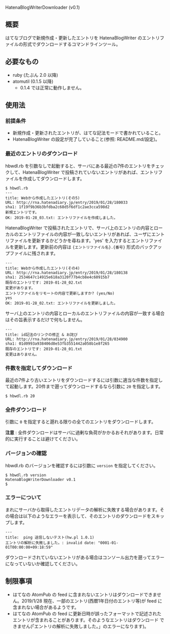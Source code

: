 HatenaBlogWriterDownloader (v0.1)

## 概要

はてなブログで新規作成・更新したエントリを HatenaBlogWriter のエントリファイルの形式でダウンロードするコマンドラインツール。

## 必要なもの

- ruby (たぶん 2.0 以降)
- atomutil (0.1.5 以降)
  - 0.1.4 では正常に動作しません。

## 使用法

### 前提条件

- 新規作成・更新されたエントリが、はてな記法モードで書かれていること。
- HatenaBlogWriter の設定が完了していること(参照: README.md/設定)。

### 最近のエントリのダウンロード

hbwdl.rb を引数なしで起動すると、サーバにある最近の7件のエントリをチェックして、HatenaBlogWriter で投稿されていないエントリがあれば、エントリファイルを作成してダウンロードします。

```shell-session:
$ hbwdl.rb
---
title: Webから作成したエントリ(その5)
URL: http://rna.hatenadiary.jp/entry/2019/01/28/180033
sha1: 1f19f9b36b3bfdba2c68d5f6df1c2ae3cca598d2
新規エントリです。
OK: 2019-01-28_03.txt: エントリファイルを作成しました。
```

HatenaBlogWriter で投稿されたエントリで、サーバ上のエントリの内容とローカルのエントリファイルの内容が一致しないエントリがあれば、ユーザにエントリファイルを更新するかどうかを尋ねます。'yes' を入力するとエントリファイルを更新します。更新前の内容は ``{エントリファイル名}.{番号}`` 形式のバックアップファイルに残されます。

```shell-session:
---
title: Webから作成したエントリ(その4)
URL: http://rna.hatenadiary.jp/entry/2019/01/28/180138
sha1: 2534647c14915e618a3120f77b4cb8e4c60915b7
既存のエントリです: 2019-01-28_02.txt
変更があります。
エントリファイルをリモートの内容で更新しますか? (yes/No)
yes
OK: 2019-01-28_02.txt: エントリファイルを更新しました。
```

サーバ上のエントリの内容とローカルのエントリファイルの内容が一致する場合はその旨表示するだけで何もしません。

```shell-session:
---
title: id記法のリンクの修正 & お詫び
URL: http://rna.hatenadiary.jp/entry/2019/01/28/034900
sha1: 01d0993a938406d8e53fb3551442a058b1e8f265
既存のエントリです: 2019-01-28_01.txt
変更はありません。
```

### 件数を指定してダウンロード

最近の7件より古いエントリをダウンロードするには引数に適当な件数を指定して起動します。20件まで遡ってダウンロードするなら引数に ``20`` を指定します。

```shell-session:
$ hbwdl.rb 20
```

### 全件ダウンロード

引数に ``0`` を指定すると遡れる限りの全てのエントリをダウンロードします。

**注意** : 全件ダウンロードはサーバに過剰な負荷がかかるおそれがあります。日常的に実行することは避けてください。

### バージョンの確認

hbwdl.rb のバージョンを確認するには引数に ``version`` を指定してください。

```shell-session:
$ hbwdl.rb version
HatenaBlogWriterDownloader v0.1
$
```

### エラーについて

まれにサーバから取得したエントリデータの解析に失敗する場合があります。その場合は以下のようなエラーを表示して、そのエントリのダウンロードをスキップします。

```shell-session:
---
title:  ping 送信しないテスト(hw.pl 1.0.1)
エントリの解析に失敗しました。: invalid date: "0001-01-01T00:00:00+09:18:59"
```

ダウンロードされていないエントリがある場合はコンソール出力を遡ってエラーになっていないか確認してください。

## 制限事項

- はてなの AtomPub の feed に含まれないエントリはダウンロードできませ
  ん。2019/1/28 現在、一部のエントリ(西暦1年日付のエントリ等)が feed
  に含まれない場合があるようです。
- はてなの AtomPub の feed に更新日時が誤ったフォーマットで記述された
  エントリが含まれることがあります。そのようなエントリはダウンロード
  できません(「エントリの解析に失敗しました。」のエラーになります)。
